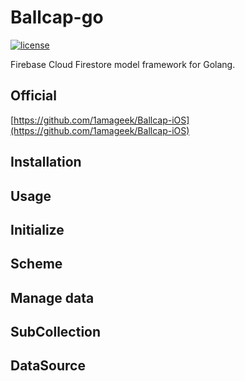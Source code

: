 # Ballcap-go
[![license](https://img.shields.io/badge/license-MIT-4183c4.svg)](https://github.com/hukusuke1007/pring-go/blob/master/LICENSE)

Firebase Cloud Firestore model framework for Golang.

## Official
[https://github.com/1amageek/Ballcap-iOS](https://github.com/1amageek/Ballcap-iOS)

## Installation
## Usage
## Initialize
## Scheme
## Manage data
## SubCollection
## DataSource
